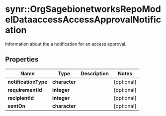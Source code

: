 # synr::OrgSagebionetworksRepoModelDataaccessAccessApprovalNotification

Information about the a notification for an access approval.

## Properties
Name | Type | Description | Notes
------------ | ------------- | ------------- | -------------
**notificationType** | **character** |  | [optional] 
**requirementId** | **integer** |  | [optional] 
**recipientId** | **integer** |  | [optional] 
**sentOn** | **character** |  | [optional] 


